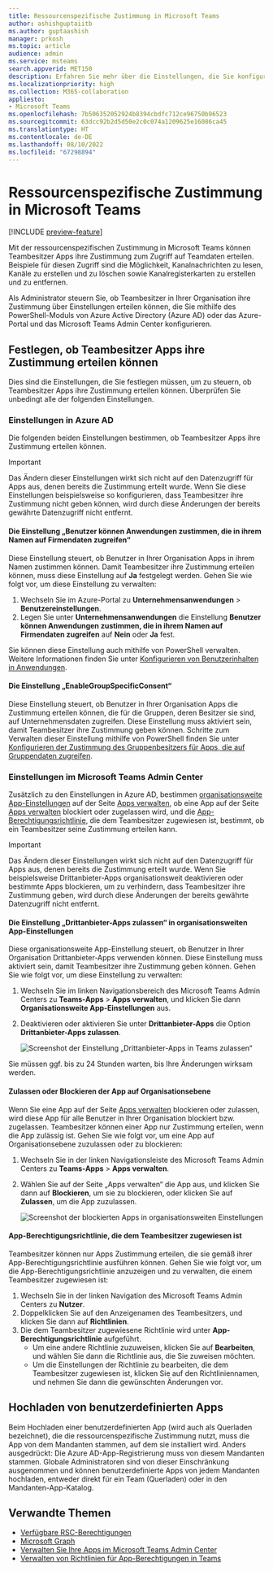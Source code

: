 ```yaml
---
title: Ressourcenspezifische Zustimmung in Microsoft Teams
author: ashishguptaiitb
ms.author: guptaashish
manager: prkosh
ms.topic: article
audience: admin
ms.service: msteams
search.appverid: MET150
description: Erfahren Sie mehr über die Einstellungen, die Sie konfigurieren müssen, um zu steuern, ob Teambesitzer in Ihrer Organisation ihre Zustimmung Apps erteilen können.
ms.localizationpriority: high
ms.collection: M365-collaboration
appliesto:
- Microsoft Teams
ms.openlocfilehash: 7b506352052924b8394cbdfc712ce96750b96523
ms.sourcegitcommit: 63dcc92b2d5d50e2c0c074a1209625e16086ca45
ms.translationtype: HT
ms.contentlocale: de-DE
ms.lasthandoff: 08/10/2022
ms.locfileid: "67298894"
---
```

# <a name="resource-specific-consent-in-microsoft-teams"></a>Ressourcenspezifische Zustimmung in Microsoft Teams

[!INCLUDE [preview-feature](includes/preview-feature.md)]

Mit der ressourcenspezifischen Zustimmung in Microsoft Teams können Teambesitzer Apps ihre Zustimmung zum Zugriff auf Teamdaten erteilen. Beispiele für diesen Zugriff sind die Möglichkeit, Kanalnachrichten zu lesen, Kanäle zu erstellen und zu löschen sowie Kanalregisterkarten zu erstellen und zu entfernen.

Als Administrator steuern Sie, ob Teambesitzer in Ihrer Organisation ihre Zustimmung über Einstellungen erteilen können, die Sie mithilfe des PowerShell-Moduls von Azure Active Directory (Azure AD) oder das Azure-Portal und das Microsoft Teams Admin Center konfigurieren.  

## <a name="set-whether-team-owners-can-give-consent-to-apps"></a>Festlegen, ob Teambesitzer Apps ihre Zustimmung erteilen können

Dies sind die Einstellungen, die Sie festlegen müssen, um zu steuern, ob Teambesitzer Apps ihre Zustimmung erteilen können. Überprüfen Sie unbedingt alle der folgenden Einstellungen.

### <a name="settings-in-azure-ad"></a>Einstellungen in Azure AD

Die folgenden beiden Einstellungen bestimmen, ob Teambesitzer Apps ihre Zustimmung erteilen können.

> [!IMPORTANT]
> Das Ändern dieser Einstellungen wirkt sich nicht auf den Datenzugriff für Apps aus, denen bereits die Zustimmung erteilt wurde. Wenn Sie diese Einstellungen beispielsweise so konfigurieren, dass Teambesitzer ihre Zustimmung nicht geben können, wird durch diese Änderungen der bereits gewährte Datenzugriff nicht entfernt.

#### <a name="the-users-can-consent-to-apps-accessing-company-data-on-their-behalf-setting"></a>Die Einstellung „Benutzer können Anwendungen zustimmen, die in ihrem Namen auf Firmendaten zugreifen“

Diese Einstellung steuert, ob Benutzer in Ihrer Organisation Apps in ihrem Namen zustimmen können. Damit Teambesitzer ihre Zustimmung erteilen können, muss diese Einstellung auf **Ja** festgelegt werden. Gehen Sie wie folgt vor, um diese Einstellung zu verwalten:

1. Wechseln Sie im Azure-Portal zu **Unternehmensanwendungen** > **Benutzereinstellungen**.
2. Legen Sie unter **Unternehmensanwendungen** die Einstellung **Benutzer können Anwendungen zustimmen, die in ihrem Namen auf Firmendaten zugreifen** auf **Nein** oder **Ja** fest.

Sie können diese Einstellung auch mithilfe von PowerShell verwalten. Weitere Informationen finden Sie unter [Konfigurieren von Benutzerinhalten in Anwendungen](/azure/active-directory/manage-apps/configure-user-consent#configure-user-consent-to-applications).

#### <a name="the-enablegroupspecificconsent-setting"></a>Die Einstellung „EnableGroupSpecificConsent“

Diese Einstellung steuert, ob Benutzer in Ihrer Organisation Apps die Zustimmung erteilen können, die für die Gruppen, deren Besitzer sie sind, auf Unternehmensdaten zugreifen. Diese Einstellung muss aktiviert sein, damit Teambesitzer ihre Zustimmung geben können. Schritte zum Verwalten dieser Einstellung mithilfe von PowerShell finden Sie unter [Konfigurieren der Zustimmung des Gruppenbesitzers für Apps, die auf Gruppendaten zugreifen](/azure/active-directory/manage-apps/configure-user-consent#configure-group-owner-consent-to-apps-accessing-group-data).

### <a name="settings-in-the-microsoft-teams-admin-center"></a>Einstellungen im Microsoft Teams Admin Center

Zusätzlich zu den Einstellungen in Azure AD, bestimmen [organisationsweite App-Einstellungen](manage-apps.md#manage-org-wide-app-settings) auf der Seite [Apps verwalten](manage-apps.md), ob eine App auf der Seite [Apps verwalten](manage-apps.md#allow-and-block-apps) blockiert oder zugelassen wird, und die [App-Berechtigungsrichtlinie](teams-app-permission-policies.md), die dem Teambesitzer zugewiesen ist, bestimmt, ob ein Teambesitzer seine Zustimmung erteilen kann.

> [!IMPORTANT]
> Das Ändern dieser Einstellungen wirkt sich nicht auf den Datenzugriff für Apps aus, denen bereits die Zustimmung erteilt wurde. Wenn Sie beispielsweise Drittanbieter-Apps organisationsweit deaktivieren oder bestimmte Apps blockieren, um zu verhindern, dass Teambesitzer ihre Zustimmung geben, wird durch diese Änderungen der bereits gewährte Datenzugriff nicht entfernt.  

#### <a name="the-allow-third-party-apps-setting-in-org-wide-app-settings"></a>Die Einstellung „Drittanbieter-Apps zulassen“ in organisationsweiten App-Einstellungen

Diese organisationsweite App-Einstellung steuert, ob Benutzer in Ihrer Organisation Drittanbieter-Apps verwenden können. Diese Einstellung muss aktiviert sein, damit Teambesitzer ihre Zustimmung geben können. Gehen Sie wie folgt vor, um diese Einstellung zu verwalten:

1. Wechseln Sie im linken Navigationsbereich des Microsoft Teams Admin Centers zu **Teams-Apps** > **Apps verwalten**, und klicken Sie dann **Organisationsweite App-Einstellungen** aus.
2. Deaktivieren oder aktivieren Sie unter **Drittanbieter-Apps** die Option **Drittanbieter-Apps zulassen**.

    ![Screenshot der Einstellung „Drittanbieter-Apps in Teams zulassen“](media/resource-specific-consent-org-wide-setting.png)

Sie müssen ggf. bis zu 24 Stunden warten, bis Ihre Änderungen wirksam werden.

#### <a name="allow-or-block-the-app-at-the-org-level"></a>Zulassen oder Blockieren der App auf Organisationsebene

Wenn Sie eine App auf der Seite [Apps verwalten](manage-apps.md#allow-and-block-apps) blockieren oder zulassen, wird diese App für alle Benutzer in Ihrer Organisation blockiert bzw. zugelassen. Teambesitzer können einer App nur Zustimmung erteilen, wenn die App zulässig ist. Gehen Sie wie folgt vor, um eine App auf Organisationsebene zuzulassen oder zu blockieren:

1. Wechseln Sie in der linken Navigationsleiste des Microsoft Teams Admin Centers zu **Teams-Apps** > **Apps verwalten**.
2. Wählen Sie auf der Seite „Apps verwalten“ die App aus, und klicken Sie dann auf **Blockieren**, um sie zu blockieren, oder klicken Sie auf **Zulassen**, um die App zuzulassen.

    ![Screenshot der blockierten Apps in organisationsweiten Einstellungen](media/resource-specific-consent-allow-block-apps.png)

#### <a name="app-permission-policy-assigned-to-the-team-owner"></a>App-Berechtigungsrichtlinie, die dem Teambesitzer zugewiesen ist

Teambesitzer können nur Apps Zustimmung erteilen, die sie gemäß ihrer App-Berechtigungsrichtlinie ausführen können. Gehen Sie wie folgt vor, um die App-Berechtigungsrichtlinie anzuzeigen und zu verwalten, die einem Teambesitzer zugewiesen ist:

1. Wechseln Sie in der linken Navigation des Microsoft Teams Admin Centers zu **Nutzer**.
2. Doppelklicken Sie auf den Anzeigenamen des Teambesitzers, und klicken Sie dann auf **Richtlinien**.
3. Die dem Teambesitzer zugewiesene Richtlinie wird unter **App-Berechtigungsrichtlinie** aufgeführt.
    - Um eine andere Richtlinie zuzuweisen, klicken Sie auf **Bearbeiten**, und wählen Sie dann die Richtlinie aus, die Sie zuweisen möchten.
    - Um die Einstellungen der Richtlinie zu bearbeiten, die dem Teambesitzer zugewiesen ist, klicken Sie auf den Richtliniennamen, und nehmen Sie dann die gewünschten Änderungen vor.  

## <a name="uploading-custom-apps"></a>Hochladen von benutzerdefinierten Apps

Beim Hochladen einer benutzerdefinierten App (wird auch als Querladen bezeichnet), die die ressourcenspezifische Zustimmung nutzt, muss die App von dem Mandanten stammen, auf dem sie installiert wird. Anders ausgedrückt: Die Azure AD-App-Registrierung muss von diesem Mandanten stammen. Globale Administratoren sind von dieser Einschränkung ausgenommen und können benutzerdefinierte Apps von jedem Mandanten hochladen, entweder direkt für ein Team (Querladen) oder in den Mandanten-App-Katalog.

## <a name="related-topics"></a>Verwandte Themen

- [Verfügbare RSC-Berechtigungen](/microsoftteams/platform/graph-api/rsc/resource-specific-consent)
- [Microsoft Graph](https://developer.microsoft.com/graph)
- [Verwalten Sie Ihre Apps im Microsoft Teams Admin Center](manage-apps.md)
- [Verwalten von Richtlinien für App-Berechtigungen in Teams](teams-app-permission-policies.md)
